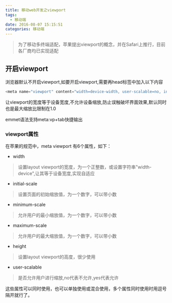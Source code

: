 ```yaml
---
title: 移动web开发之viewport
tags:
  - 移动端
date: 2016-08-07 15:15:51
categories: 移动端
---
```

> 为了移动多终端适配，苹果提出viewport的概念，并在Safari上推行，目前各厂商均已实现适配

## 开启viewport
浏览器默认不开启viewport,如要开启viewport,需要再head标签中加入以下内容
```js
<meta name="viewport" content="width=device-width, user-scalable=no, initial-scale=1.0, maximum-scale=1.0, minimum-scale=1.0">
```
<!--more-->
让viewport的宽度等于设备宽度,不允许设备缩放,防止误触破坏界面效果,默认同时也是最大缩放比限制在1.0

emmet语法支持meta:vp+tab快捷输出

### viewport属性
在苹果的规范中，meta viewport 有6个属性，如下：
* width 
> 设置layout viewport的宽度，为一个正整数，或设置字符串"width-device",让其等于设备宽度,实现自适应
* initial-scale
> 设置页面的初始缩放值，为一个数字，可以带小数
* minimum-scale
> 允许用户的最小缩放值，为一个数字，可以带小数
* maximum-scale
> 允许用户的最大缩放值，为一个数字，可以带小数
* height
> 设置layout viewport的高度，很少使用
* user-scalable
> 是否允许用户进行缩放,no代表不允许,yes代表允许

这些属性可以同时使用，也可以单独使用或混合使用，多个属性同时使用时用逗号隔开就行了。
